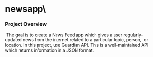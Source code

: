 # newsapp\
<h3> Project Overview </h3>
&nbspThe goal is to create a News Feed app which gives a user regularly-updated news from the internet related to a particular topic, person, &nbspor location. In this project, use        Guardian API. This is a well-maintained API which returns information in a JSON format.

